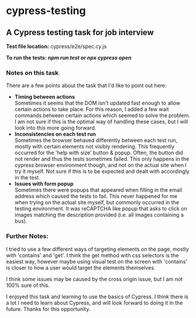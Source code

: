 # cypress-testing
## A Cypress testing task for job interview

__Test file location:__ cypress/e2e/spec.cy.js

__To run the tests: *npm run test* or *npx cypress open*__
### Notes on this task
There are a few points about the task that I'd like to point out here:
- __Timing between actions__\
  Sometimes it seems that the DOM isn't updated fast enough to allow certain actions to take place. For this reason, I added a few wait commands between certain actions which seemed to solve the problem. I am not sure if this is the optimal way of handling these cases, but I will look into this more going forward.
- __Inconsistencies on each test run__\
  Sometimes the browser behaved differently between each test run, mostly with certain elements not visibly rendering. This frequently occurred for the 'help with size' button & popup. Often, the button did not render and thus the tests sometimes failed. This only happens in the cypress browser environment though, and not on the actual site when I try it myself. Not sure if this is to be expected and dealt with accordingly in the test. 
- __Issues with form popup__\
  Sometimes there were popups that appeared when filling in the email address which caused the tests to fail. This never happened for me when trying on the actual site myself, but commonly occurred in the testing environment. It was reCAPTCHA like popup that asks to click on images matching the description provided (i.e. all images containing a bus).

### Further Notes:
  I tried to use a few different ways of targeting elements on the page, mostly with 'contains' and 'get'. I think the get method with css selectors is the easiest way, however maybe using visual test on the screen with 'contains' is closer to how a user would target the elements themselves. 

  I think some issues may be caused by the cross origin issue, but I am not 100% sure of this.

  I enjoyed this task and learning to use the basics of Cypress. I think there is a lot I need to learn about Cypress, and will look forward to doing it in the future. Thanks for this opportunity. 
